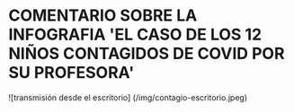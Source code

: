 # COMENTARIO SOBRE LA INFOGRAFIA 'EL CASO DE LOS 12 NIÑOS CONTAGIDOS DE COVID POR SU PROFESORA'
![transmisión desde el escritorio] (/img/contagio-escritorio.jpeg)
